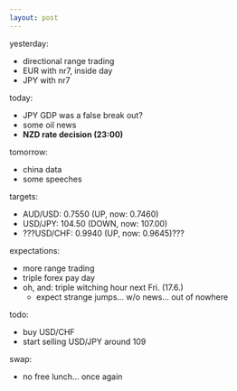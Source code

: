 ```yaml
---
layout: post
---
```


yesterday:

* directional range trading
* EUR with nr7, inside day
* JPY with nr7


today:

* JPY GDP was a false break out?
* some oil news
* **NZD rate decision (23:00)**

tomorrow:

* china data
* some speeches


targets:

* AUD/USD: 0.7550 (UP, now: 0.7460)
* USD/JPY: 104.50 (DOWN, now: 107.00)
* ???USD/CHF: 0.9940 (UP, now: 0.9645)???


expectations:

* more range trading
* triple forex pay day
* oh, and: triple witching hour next Fri. (17.6.)
	* expect strange jumps... w/o news... out of nowhere
	

todo:

* buy USD/CHF
* start selling USD/JPY around 109

swap:

* no free lunch... once again
